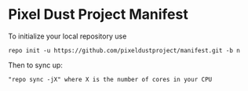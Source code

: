 Pixel Dust Project Manifest
===========================

To initialize your local repository use

    repo init -u https://github.com/pixeldustproject/manifest.git -b n
    
Then to sync up:

    "repo sync -jX" where X is the number of cores in your CPU

